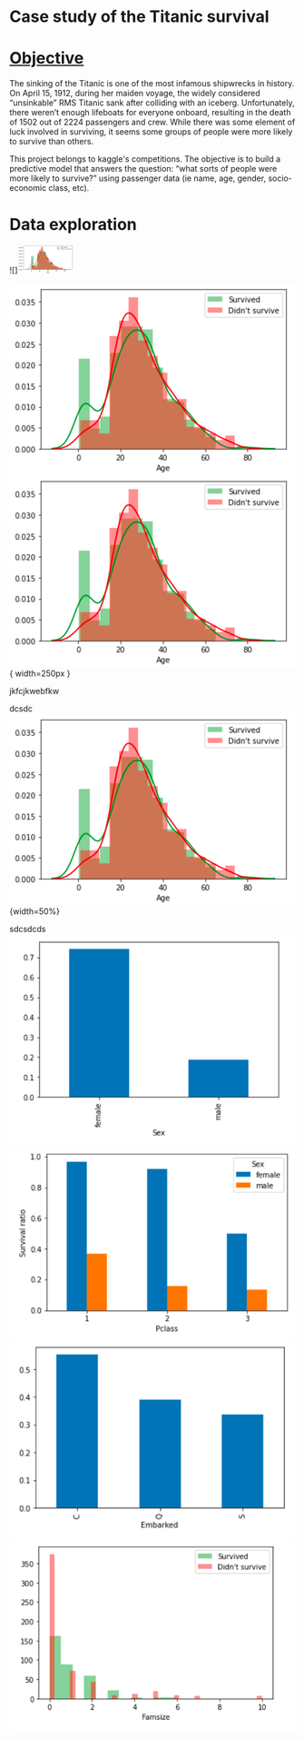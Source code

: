 # Case study of the Titanic survival

# [Objective](https://www.kaggle.com/c/titanic/overview)

The sinking of the Titanic is one of the most infamous shipwrecks in history. On April 15, 1912, during her maiden voyage, the widely considered “unsinkable” RMS Titanic sank after colliding with an iceberg. Unfortunately, there weren’t enough lifeboats for everyone onboard, resulting in the death of 1502 out of 2224 passengers and crew. While there was some element of luck involved in surviving, it seems some groups of people were more likely to survive than others.

This project belongs to kaggle's competitions. The objective is to build a predictive model that answers the question: “what sorts of people were more likely to survive?” using passenger data (ie name, age, gender, socio-economic class, etc). 

# Data exploration

![]<img src="https://github.com/lilosa88/Titanic/blob/main/images/Captura%20de%20Pantalla%202021-04-26%20a%20la(s)%208.51.10.png" width="100" height="50">

<img src="https://github.com/lilosa88/Titanic/blob/main/images/Captura%20de%20Pantalla%202021-04-26%20a%20la(s)%208.51.10.png"
     alt="Markdown Monster icon"
     style="float: left; margin-right: 5px;" />

![my caption](./images/Captura%20de%20Pantalla%202021-04-26%20a%20la(s)%208.51.10.png){ width=250px }

jkfcjkwebfkw

dcsdc
![Survival rate con](https://github.com/lilosa88/Titanic/blob/main/images/Captura%20de%20Pantalla%202021-04-26%20a%20la(s)%208.51.10.png){width=50%}

sdcsdcds
![](https://github.com/lilosa88/Titanic/blob/main/images/Captura%20de%20Pantalla%202021-04-26%20a%20la(s)%208.51.55.png)
![](https://github.com/lilosa88/Titanic/blob/main/images/Captura%20de%20Pantalla%202021-04-26%20a%20la(s)%208.52.52.png)
![](https://github.com/lilosa88/Titanic/blob/main/images/Captura%20de%20Pantalla%202021-04-26%20a%20la(s)%208.53.14.png)
![](https://github.com/lilosa88/Titanic/blob/main/images/Captura%20de%20Pantalla%202021-04-26%20a%20la(s)%208.53.36.png)
